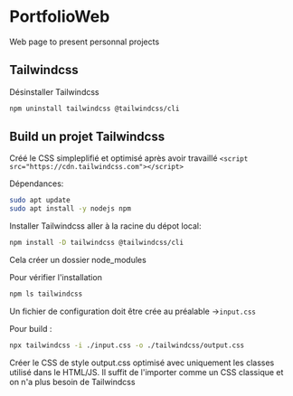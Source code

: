 # PortfolioWeb
Web page to present personnal projects

## Tailwindcss

Désinstaller Tailwindcss
```bash
npm uninstall tailwindcss @tailwindcss/cli
```

## Build un projet Tailwindcss



Créé le CSS simpleplifié et optimisé après avoir travaillé `<script src="https://cdn.tailwindcss.com"></script>`

Dépendances:
```bash
sudo apt update
sudo apt install -y nodejs npm
```

Installer Tailwindcss aller à la racine du dépot local:
```bash
npm install -D tailwindcss @tailwindcss/cli
```
Cela créer un dossier node_modules

Pour vérifier l'installation
```bash
npm ls tailwindcss
```

Un fichier de configuration doit être crée au préalable ->`input.css`

Pour build :
```bash
npx tailwindcss -i ./input.css -o ./tailwindcss/output.css

```
Créer le CSS de style output.css optimisé avec uniquement les classes utilisé dans le HTML/JS.
Il suffit de l'importer comme un CSS classique et on n'a plus besoin de Tailwindcss